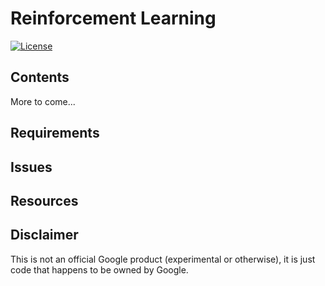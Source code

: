 Reinforcement Learning
==================

[![License](https://img.shields.io/badge/License-Apache%202.0-blue.svg)](https://github.com/nyghtowl/mixed-tape/blob/master/LICENSE)

Contents
-----------------
More to come...

Requirements
-----------------

Issues
-----------------

Resources
-----------------

Disclaimer
----------------- 

This is not an official Google product (experimental or otherwise), it is just
code that happens to be owned by Google.
